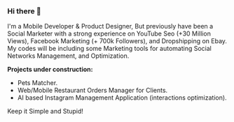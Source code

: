 ### Hi there 👋

I'm a Mobile Developer & Product Designer, But previously have been a Social Marketer with a strong experience on YouTube Seo (+30 Million Views), Facebook Marketing (+ 700k Followers), and Dropshipping on Ebay. My codes will be including some Marketing tools for automating Social Networks Management, and Optimization.

**Projects under construction:**
  - Pets Matcher.
  - Web/Mobile Restaurant Orders Manager for Clients.
  - AI based Instagram Management Application (interactions optimization).


Keep it Simple and Stupid!



<!--
**omarlahkim/omarlahkim** is a ✨ _special_ ✨ repository because its `README.md` (this file) appears on your GitHub profile.

Here are some ideas to get you started:

- 🔭 I’m currently working on ...
- 🌱 I’m currently learning ...
- 👯 I’m looking to collaborate on ...
- 🤔 I’m looking for help with ...
- 💬 Ask me about ...
- 📫 How to reach me: ...
- 😄 Pronouns: ...
- ⚡ Fun fact: ...
-->
